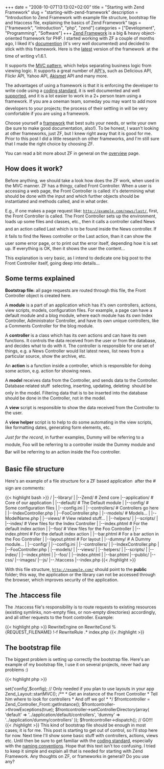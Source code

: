+++
date = "2008-10-07T13:13:02+02:00"
title = "Starting with Zend Framework"
slug = "starting-with-zend-framework"
description = "Introduction to Zend Framework with example file structure, bootstrap file and htaccess file, explaining the basics of Zend Framework"
tags = ["framework", "introduction", "php", "zend"]
categories = ["Development", "Programming", "Software"]
+++
<a href="http://framework.zend.com" target="_blank">Zend Framework</a> is a big & heavy object-oriented framework for PHP. I started working with ZF a couple of months ago, I liked it's <a href="http://framework.zend.com/manual/en/" target="_blank">documention</a> (it's very well documented) and decided to stick with this framework. Here is the <a href="http://framework.zend.com/download/latest" target="_blank">latest</a> version of the framework &#151; at the time of writing v1.6.1.

It supports the <a href="http://en.wikipedia.org/wiki/Model-view-controller" target="_blank">MVC pattern</a>, which helps separating business logic from viewing logic. It supports a great number of <acronym title="Application Programming Interface">API's</acronym>, such as Delicious API, Flickr API, Yahoo API, <a href="http://akismet.com/" target="_blank">Akismet</a> API and many more.

The advantages of using a framework is that it is enforcing the developer to write code using a <a href="http://framework.zend.com/manual/en/coding-standard.html" target="_blank">coding standard</a>, it is well documented and well <a href="http://framework.zend.com/community/overview" target="_blank">supported</a>, and it is a lot easier to work in a 2+ person team using a framework. If you are a one&#151;man team, someday you may want to add more developers to your projects; the process of their settling in will be very comfortable if you are using a framework.

Choose yourself a <a href="http://en.wikipedia.org/wiki/Comparison_of_web_application_frameworks" target="_blank">framework</a> that best suits your needs, or write your own (be sure to make good documentation, also!). To be honest, I wasn't looking at other frameworks, just ZF, but I knew right away that it is good for me. Prior to this post I did a little research on other frameworks, and I'm still sure that I made the right choice by choosing ZF.

You can read a bit more about ZF in general on the <a href="http://framework.zend.com/manual/en/introduction.html" target="_blank">overview</a> page.

<h2>How does it work?</h2>

Before anything, we should take a look how does the ZF work, when used in the MVC manner. ZF has a thingy, called Front Controller. When a user is accessing a web page, the Front Controller is called: it's determining what should be done with the input and which further objects should be instantiated and methods called, and in what order.

E.g., if one makes a page request like: <code>http://example.com/news/last/</code>, first, the Front Controller is called. The Front Controller sets up the environment, loads up some files and classes, etc., then it calls a controller called &#147;News&#148; and an action called &#147;Last&#148; which is to be found inside the &#147;News&#148; controller. If it fails to find the &#147;News&#148; controller or the &#147;Last&#148; action, than it can show the user some error page, or to print out the error itself, depending how it is set up. If everything is OK, then it shows the user the content...

This explanation is very basic, as I intend to dedicate one big post to the Front Controller itself, going deep into details...

<h2>Some terms explained</h2>

<strong>Bootstrap file:</strong> all page requests are routed through this file, the Front Controller object is created here.

A <strong>module</strong> is a part of an application which has it's own controllers, actions, view scripts, models, configuration files. For example, a page can have a default module and a blog module, where each module has its own Index Controller, Administrator Controller, and have its own unique controllers, like a Comments Controller for the blog module.

A <strong>controller</strong> is a class which has its own actions and can have its own functions. It controls the data received from the user or from the database, and decides what to do with it. The controller is responsible for one set of things, e.g. a News Controller would list latest news, list news from a particular source, show the archive, etc.

An <strong>action</strong> is a function inside a controller, which is responsible for doing some action, e.g. action for showing news.

A <strong>model</strong> receives data from the Controller, and sends data to the Controller. Database related stuff &#151; selecting, inserting, updating, deleting &#151; should be only in the model. Filtering data that is to be inserted into the database should be done in the Controller, not in the model.

A <strong>view</strong> script is responsible to show the data received from the Controller to the user.

A <strong>view helper</strong> script is to help to do some automating in the view scripts, like formatting dates, generating form elements, etc.

<em>Just for the record</em>, in further examples, &#147;Dummy&#148; will be referring to a module, &#147;Foo&#148; will be referring to a controller inside the &#147;Dummy&#148; module and &#147;Bar&#148; will be referring to an action inside the &#147;Foo&#148; controller.

<h2>Basic file structure</h2>

Here's an example of a file structure for a ZF based application &#151; after the # sign are comments:

{{< highlight bash >}}
/
|--library/
|  |--Zend/ # Zend core
|--application/ # Core of our application
|   |--default/ # The Default module
|       |--config/ # Some configuration files
|          |--config.ini
|       |--controllers/ # Controllers go here
|          |--IndexController.php
|          |--FooController.php
|       |--models/ # Models...
|          |--ModelName.php
|       |--views/ # View related stuff...
|          |--helpers/
|          |--scripts/
|             |--index/ # View files for the Index Controller
|               |--index.phtml # For the default index action
|             |--foo/ # View files for the Foo Controller
|               |--index.phtml # For the default index action
|               |--bar.phtml # For a bar action in the Foo Controller
|             |--layout.phtml # For layout
|   |--dummy/ # A Dummy module...
|       |--config/
|          |--config.ini
|       |--controllers/
|          |--IndexController.php
|          |--FooController.php
|       |--models/
|       |--views/
|          |--helpers/
|          |--scripts/
|             |--index/
|               |--index.phtml
|             |--foo/
|               |--index.phtml
|               |--bar.phtml
|--public/
   |--css/
   |--images/
   |--js/
   |--.htaccess
   |--index.php
{{< /highlight >}}

With this file structure, <code>http://example.com/</code> should point to the <strong>public</strong> folder; this way, the application or the library can not be accessed through the browser, which improves security of the application.

<h2>The .htaccess file</h2>

The .htaccess file's responsibility is to route requests to existing resources (existing symlinks, non-empty files, or non-empty directories) accordingly, and all other requests to the front controller. Example:

{{< highlight php >}}
RewriteEngine on
RewriteCond %{REQUEST_FILENAME} !-f
RewriteRule .* index.php
{{< /highlight >}}

<h2>The bootstrap file</h2>

The biggest problem is setting up correctly the bootstrap file. Here's an example of my bootstrap file, I use it on several projects, never had any problems :)

{{< highlight php >}}
<?php
/**
* This is a general bootstrap file, change it to fit your needs
* Pay attention to the paths
*
*/
error_reporting(E_ALL|E_STRICT);
ini_set('display_errors',1); // set this to 0 on live version

// This is my timezone, change it to yours
// See timezones here: http://www.php.net/timezones
date_default_timezone_set("Europe/Belgrade");

/**
* We need to set some include paths
* To the library
* And to the models
* And add it to the current include path
*
*/
set_include_path('.' . PATH_SEPARATOR . '../library' .
					   PATH_SEPARATOR . '../application/default/models' .
                       PATH_SEPARATOR . '../application/dummy/models' .
					   PATH_SEPARATOR . get_include_path());

include("Zend/Loader.php");

/**
* This little fella loads up a class when needed
* So we don't need to bother with including class files
*
*/
Zend_Loader::registerAutoload();

/**
* This config part is needed only when you
* store stuff for db connections in a .ini file
* I do it this way all the time, so it's a part of my general bootstrap
*
*/
$config = new Zend_Config_Ini('../application/default/config/db_config.ini', 'offline');
$registry = Zend_Registry::getInstance();
$registry->set('config',$config);

// Only needed if you plan to use layouts in your app
Zend_Layout::startMVC();

/**
* Get an instance of the Front Controller
* Tell him where to look for controllers
* And off we go!
*
*/
$frontcontroller = Zend_Controller_Front::getInstance();
$frontcontroller->throwExceptions(true);
$frontcontroller->setControllerDirectory(array(
        'default'   =>  '../application/default/controllers',
        'dummy'       =>  '../application/dummy/controllers'
        ));
$frontcontroller->dispatch(); // GO!!!
{{< /highlight >}}

This kind of bootstrap file should be enough in most cases; it is for me.

This post is starting to get out of control, so I'll stop here for now. Next time I'll show some basic stuff with controllers, actions, views etc. Until then be sure to get familiar with the <a href="http://framework.zend.com/manual/en/coding-standard.html" target="_blank">coding standard</a>, especially with the <a href="http://framework.zend.com/manual/en/coding-standard.naming-conventions.html">naming conventions</a>.

Hope that this text isn't too confusing. I tried to keep it simple and explain all that is needed for starting with Zend Framework.

Any thoughts on ZF, or frameworks in general? Do you use any?
